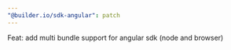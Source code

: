 ```yaml
---
"@builder.io/sdk-angular": patch
---
```


Feat: add multi bundle support for angular sdk (node and browser)
